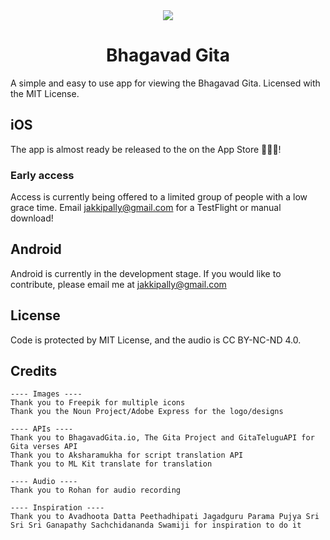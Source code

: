 <div align="center">
<img src="https://user-images.githubusercontent.com/68869672/230732166-da987553-2963-4266-a49d-aed58d40c43a.png"><h1>Bhagavad Gita</h1>
</div>

A simple and easy to use app for viewing the Bhagavad Gita. Licensed with the MIT License.


## iOS
The app is almost ready  be released to the on the App Store 🎉🎉🎉! 

### Early access
Access is currently being offered to a limited group of people with a low grace time. Email jakkipally@gmail.com for a TestFlight or manual download!


## Android
Android is currently in the development stage. If you would like to contribute, please email me at jakkipally@gmail.com

## License

Code is protected by MIT License, and the audio is CC BY-NC-ND 4.0.

## Credits


```
---- Images ----
Thank you to Freepik for multiple icons
Thank you the Noun Project/Adobe Express for the logo/designs

---- APIs ----
Thank you to BhagavadGita.io, The Gita Project and GitaTeluguAPI for Gita verses API
Thank you to Aksharamukha for script translation API
Thank you to ML Kit translate for translation

---- Audio ----
Thank you to Rohan for audio recording

---- Inspiration ----
Thank you to Avadhoota Datta Peethadhipati Jagadguru Parama Pujya Sri Sri Sri Ganapathy Sachchidananda Swamiji for inspiration to do it
```
